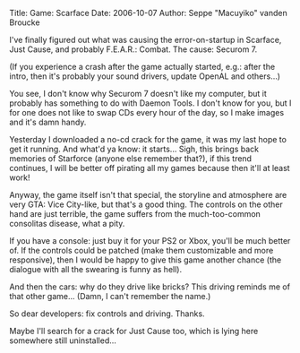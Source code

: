 Title: Game: Scarface
Date: 2006-10-07
Author: Seppe "Macuyiko" vanden Broucke

I've finally figured out what was causing the error-on-startup in Scarface, Just Cause, and probably F.E.A.R.: Combat. The cause: Securom 7.

(If you experience a crash after the game actually started, e.g.: after the intro, then it's probably your sound drivers, update OpenAL and others...)

You see, I don't know why Securom 7 doesn't like my computer, but it probably has something to do with Daemon Tools. I don't know for you, but I for one does not like to swap CDs every hour of the day, so I make images and it's damn handy.

Yesterday I downloaded a no-cd crack for the game, it was my last hope to get it running. And what'd ya know: it starts... Sigh, this brings back memories of Starforce (anyone else remember that?), if this trend continues, I will be better off pirating all my games because then it'll at least work!

Anyway, the game itself isn't that special, the storyline and atmosphere are very GTA: Vice City-like, but that's a good thing. The controls on the other hand are just terrible, the game suffers from the much-too-common consolitas disease, what a pity.

If you have a console: just buy it for your PS2 or Xbox, you'll be much better of. If the controls could be patched (make them customizable and more responsive), then I would be happy to give this game another chance (the dialogue with all the swearing is funny as hell).

And then the cars: why do they drive like bricks? This driving reminds me of that other game... (Damn, I can't remember the name.)

So dear developers: fix controls and driving. Thanks.

Maybe I'll search for a crack for Just Cause too, which is lying here somewhere still uninstalled...

